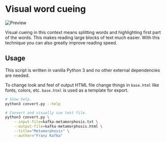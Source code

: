# Visual word cueing

![Preview](https://github.com/mitjafelicijan/visual-word-cueing/assets/296714/1e9e4196-e1d7-4032-a402-a5ef61c77bb3)

Visual cueing in this context means splitting words and highlighting first part
of the words. This makes reading large blocks of text much easier. With this
technique you can also greatly improve reading speed.

## Usage

This script is written in vanilla Python 3 and no other external dependencies
are needed.

To change look and feel of output HTML file change things in `base.html` like
fonts, colors, etc. `base.html` is used as a template for export.

```sh
# Show help.
python3 convert.py --help

# Convert and visually cue text file.
python3 convert.py \
	--input-file=kafka-metamorphosis.txt \
	--output-file=kafka-metamorphosis.html \
	--title="Metamorphosis" \
	--author="Franz Kafka"
```
